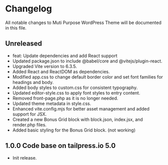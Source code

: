 # Changelog

All notable changes to Muti Purpose WordPress Theme will be documented in this file.

## Unreleased

- feat: Update dependencies and add React support
- Updated package.json to include @babel/core and @vitejs/plugin-react.
- Upgraded Vite version to 6.3.5.
- Added React and ReactDOM as dependencies.
- Modified app.css to change default border color and set font families for headings and body.
- Added body styles to custom.css for consistent typography.
- Updated editor-style.css to apply font styles to entry content.
- Removed front-page.php as it is no longer needed.
- Updated theme metadata in style.css.
- Enhanced vite.config.mjs for better asset management and added support for JSX.
- Created a new Bonus Grid block with block.json, index.jsx, and render.php files.
- Added basic styling for the Bonus Grid block. (not working)

## 1.0.0 Code base on tailpress.io 5.0
- Init release.


